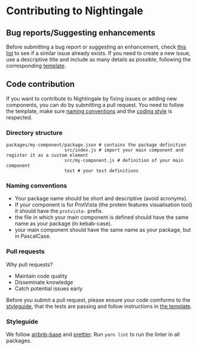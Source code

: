 # Contributing to Nightingale

## Bug reports/Suggesting enhancements
Before submitting a bug report or suggesting an enhancement, check [this list](https://github.com/ebi-webcomponents/nightingale/issues) to see if a similar issue already exists. If you need to create a new issue, use a descriptive title and include as many details as possible, following the corresponding [template](https://github.com/ebi-webcomponents/nightingale/issues/new/choose).

## Code contribution
If you want to contribute to Nightingale by fixing issues or adding new components, you can do by submitting a pull request. You need to follow the template, make sure [naming conventions](#naming-conventions) and the [coding style](#styleguide) is respected.

### Directory structure
```
packages/my-component/package.json # contains the package definition
                      src/index.js # import your main component and register it as a custom element
                      src/my-component.js # definition of your main component
                      test # your test definitions
```

### Naming conventions
 - Your package name should be short and descriptive (avoid acronyms). 
 - If your component is for ProtVista (the protein features visualisation tool) it should have the `protvista-` prefix.
 - the file in which your main component is defined should have the same name as your package (in kebab-case).
 - your main component should have the same name as your package, but in PascalCase.

### Pull requests
Why pull requests?
 - Maintain code quality
 - Disseminate knowledge
 - Catch potential issues early
 
Before you submit a pull request, please ensure your code comforms to the [styleguide](#styleguide), that the tests are passing and follow instructions in [the template](https://github.com/ebi-webcomponents/protvista-uniprot/blob/master/pull_request_template.md).

### Styleguide
We follow [airbnb-base](https://github.com/airbnb/javascript) and [prettier](https://github.com/prettier/prettier-eslint). Run `yarn lint` to run the linter in all packages.
